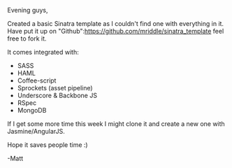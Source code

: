 Evening guys,

Created a basic Sinatra template as I couldn't find one with everything in it. Have put it up on "Github":https://github.com/mriddle/sinatra_template feel free to fork it.

It comes integrated with:
 * SASS
 * HAML
 * Coffee-script
 * Sprockets (asset pipeline)
 * Underscore & Backbone JS
 * RSpec
 * MongoDB

If I get some more time this week I might clone it and create a new one with Jasmine/AngularJS.

Hope it saves people time :)

-Matt